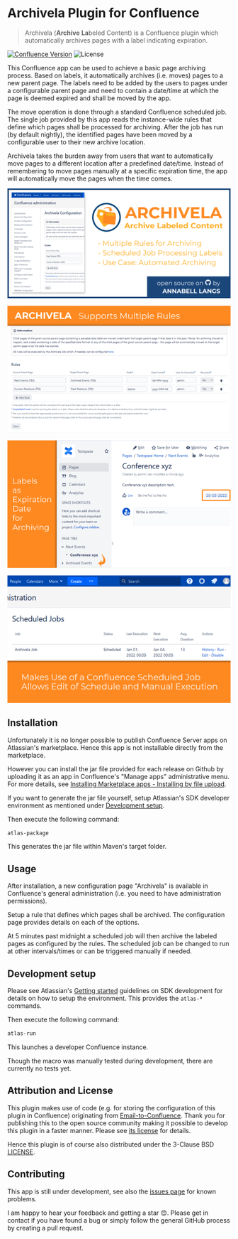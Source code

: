 # Archivela Plugin for Confluence
> Archivela (**Archive** **La**beled Content) is a Confluence plugin which automatically archives pages with a label indicating expiration.

[![Confluence Version][conf-image]][conf-url] ![License][license-image]

This Confluence app can be used to achieve a basic page archiving process. Based on labels, it automatically archives (i.e. moves) pages to a new parent page. The labels need to be added by the users to pages under a configurable parent page and need to contain a date/time at which the page is deemed expired and shall be moved by the app.

The move operation is done through a standard Confluence scheduled job. The single job provided by this app reads the instance-wide rules that define which pages shall be processed for archiving. After the job has run (by default nightly), the identified pages have been moved by a configurable user to their new archive location.

Archivela takes the burden away from users that want to automatically move pages to a different location after a predefined date/time. Instead of remembering to move pages manually at a specific expiration time, the app will automatically move the pages when the time comes.

![Archivela-Banner](src/main/resources/images/pluginBanner.png)

![Archivela-Form1](src/main/resources/images/highlight1_cropped.png)

![Archivela-Form2](src/main/resources/images/highlight2_cropped.png)

![Archivela-Form3](src/main/resources/images/highlight3_cropped.png)

## Installation

Unfortunately it is no longer possible to publish Confluence Server apps on Atlassian's marketplace. Hence this app is not installable directly from the marketplace.

However you can install the jar file provided for each release on Github by uploading it as an app in Confluence's "Manage apps" administrative menu. For more details, see [Installing Marketplace apps - Installing by file upload][conf-install-app].

If you want to generate the jar file yourself, setup Atlassian's SDK developer environment as mentioned under [Development setup](#dev).

Then execute the following command:

```sh
atlas-package
```

This generates the jar file within Maven's target folder. 

## Usage

After installation, a new configuration page "Archivela" is available in Confluence's general administration (i.e. you need to have administration permissions).

Setup a rule that defines which pages shall be archived. The configuration page provides details on each of the options.

At 5 minutes past midnight a scheduled job will then archive the labeled pages as configured by the rules. The scheduled job can be changed to run at other intervals/times or can be triggered manually if needed.

## <a name="dev"></a>Development setup

Please see Atlassian's [Getting started][conf-dev] guidelines on SDK development for details on how to setup the environment. This provides the ```atlas-*``` commands.

Then execute the following command:

```sh
atlas-run
```

This launches a developer Confluence instance.

Though the macro was manually tested during development, there are currently no tests yet.

## Attribution and License

This plugin makes use of code (e.g. for storing the configuration of this plugin in Confluence) originating from [Email-to-Confluence][mail2blog]. Thank you for publishing this to the open source community making it possible to develop this plugin in a faster manner. Please see [its license][mail2blog-license] for details.

Hence this plugin is of course also distributed under the 3-Clause BSD [LICENSE][archivela-license].

## Contributing

This app is still under development, see also the [issues page][archivela-issues] for known problems.

I am happy to hear your feedback and getting a star :blush:. Please get in contact if you have found a bug or simply follow the general GitHub process by creating a pull request.


<!-- Markdown link & img dfn's -->
[conf-image]: https://img.shields.io/badge/Confluence-7.15.0-green.svg
[conf-url]: https://atlassian.com/software/confluence
[conf-dev]: https://developer.atlassian.com/server/framework/atlassian-sdk/
[conf-install-app]: https://confluence.atlassian.com/upm/installing-add-ons-273875715.html
[license-image]: https://img.shields.io/github/license/alangs/archivela.svg
[archivela-issues]: https://github.com/alangs/archivela/issues
[archivela-license]: LICENSE
[mail2blog]: https://github.com/dm-drogeriemarkt/Email-to-Confluence
[mail2blog-license]: src/main/resources/licenses/Email-to-Confluence/LICENSE